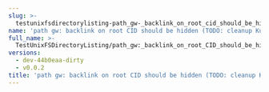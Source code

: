 ```yaml
---
slug: >-
  testunixfsdirectorylisting-path_gw-_backlink_on_root_cid_should_be_hidden_(todo-_cleanup_kubo-specifics)
name: 'path gw: backlink on root CID should be hidden (TODO: cleanup Kubo-specifics)'
full_name: >-
  TestUnixFSDirectoryListing/path_gw:_backlink_on_root_CID_should_be_hidden_(TODO:_cleanup_Kubo-specifics)
versions:
  - dev-44b0eaa-dirty
  - v0.0.2
title: 'path gw: backlink on root CID should be hidden (TODO: cleanup Kubo-specifics)'
---
```



